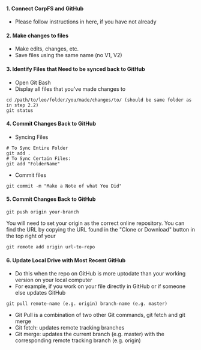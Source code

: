 #### 1. Connect CorpFS and GitHub
- Please follow instructions in here, if you have not already 
#### 2. Make changes to files 
- Make edits, changes, etc. 
- Save files using the same name (no V1, V2) 

#### 3. Identify Files that Need to be synced back to GitHub
- Open Git Bash
- Display all files that you've made changes to
```
cd /path/to/leo/folder/you/made/changes/to/ (should be same folder as in step 2.2)
git status 
```
#### 4. Commit Changes Back to GitHub
- Syncing Files 
```
# To Sync Entire Folder
git add . 
# To Sync Certain Files:
git add "FolderName" 
```
- Commit files 
```
git commit -m "Make a Note of what You Did"
```
#### 5. Commit Changes Back to GitHub
```
git push origin your-branch
```

You will need to set your origin as the correct online repository. You can find the URL by copying the URL found in the "Clone or Download" button in the top right of your 

```
git remote add origin url-to-repo
```
#### 6. Update Local Drive with Most Recent GitHub
- Do this when the repo on GitHub is more uptodate than your working version on your local computer
- For example, if you work on your file directly in GitHub or if someone else updates GitHub
```
git pull remote-name (e.g. origin) branch-name (e.g. master)
```
- Git Pull is a combination of two other Git commands, git fetch and git merge 
- Git fetch: updates remote tracking branches
- Git merge: updates the current branch (e.g. master) with the corresponding remote tracking branch  (e.g. origin)
